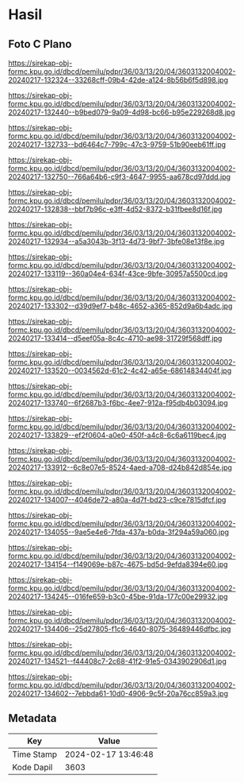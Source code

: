 # Hasil

## Foto C Plano

https://sirekap-obj-formc.kpu.go.id/dbcd/pemilu/pdpr/36/03/13/20/04/3603132004002-20240217-132324--33268cff-09b4-42de-a124-8b56b6f5d898.jpg

https://sirekap-obj-formc.kpu.go.id/dbcd/pemilu/pdpr/36/03/13/20/04/3603132004002-20240217-132440--b9bed079-9a09-4d98-bc66-b95e229268d8.jpg

https://sirekap-obj-formc.kpu.go.id/dbcd/pemilu/pdpr/36/03/13/20/04/3603132004002-20240217-132733--bd6464c7-799c-47c3-9759-51b90eeb61ff.jpg

https://sirekap-obj-formc.kpu.go.id/dbcd/pemilu/pdpr/36/03/13/20/04/3603132004002-20240217-132750--766a64b6-c9f3-4647-9955-aa678cd97ddd.jpg

https://sirekap-obj-formc.kpu.go.id/dbcd/pemilu/pdpr/36/03/13/20/04/3603132004002-20240217-132838--bbf7b96c-e3ff-4d52-8372-b31fbee8d16f.jpg

https://sirekap-obj-formc.kpu.go.id/dbcd/pemilu/pdpr/36/03/13/20/04/3603132004002-20240217-132934--a5a3043b-3f13-4d73-9bf7-3bfe08e13f8e.jpg

https://sirekap-obj-formc.kpu.go.id/dbcd/pemilu/pdpr/36/03/13/20/04/3603132004002-20240217-133119--360a04e4-634f-43ce-9bfe-30957a5500cd.jpg

https://sirekap-obj-formc.kpu.go.id/dbcd/pemilu/pdpr/36/03/13/20/04/3603132004002-20240217-133302--d39d9ef7-b48c-4652-a365-852d9a6b4adc.jpg

https://sirekap-obj-formc.kpu.go.id/dbcd/pemilu/pdpr/36/03/13/20/04/3603132004002-20240217-133414--d5eef05a-8c4c-4710-ae98-31729f568dff.jpg

https://sirekap-obj-formc.kpu.go.id/dbcd/pemilu/pdpr/36/03/13/20/04/3603132004002-20240217-133520--0034562d-61c2-4c42-a65e-68614834404f.jpg

https://sirekap-obj-formc.kpu.go.id/dbcd/pemilu/pdpr/36/03/13/20/04/3603132004002-20240217-133740--6f2687b3-f6bc-4ee7-912a-f95db4b03094.jpg

https://sirekap-obj-formc.kpu.go.id/dbcd/pemilu/pdpr/36/03/13/20/04/3603132004002-20240217-133829--ef2f0604-a0e0-450f-a4c8-6c6a6119bec4.jpg

https://sirekap-obj-formc.kpu.go.id/dbcd/pemilu/pdpr/36/03/13/20/04/3603132004002-20240217-133912--6c8e07e5-8524-4aed-a708-d24b842d854e.jpg

https://sirekap-obj-formc.kpu.go.id/dbcd/pemilu/pdpr/36/03/13/20/04/3603132004002-20240217-134007--4046de72-a80a-4d7f-bd23-c9ce7815dfcf.jpg

https://sirekap-obj-formc.kpu.go.id/dbcd/pemilu/pdpr/36/03/13/20/04/3603132004002-20240217-134055--9ae5e4e6-7fda-437a-b0da-3f294a59a060.jpg

https://sirekap-obj-formc.kpu.go.id/dbcd/pemilu/pdpr/36/03/13/20/04/3603132004002-20240217-134154--f149069e-b87c-4675-bd5d-9efda8394e60.jpg

https://sirekap-obj-formc.kpu.go.id/dbcd/pemilu/pdpr/36/03/13/20/04/3603132004002-20240217-134245--016fe659-b3c0-45be-91da-177c00e29932.jpg

https://sirekap-obj-formc.kpu.go.id/dbcd/pemilu/pdpr/36/03/13/20/04/3603132004002-20240217-134406--25d27805-f1c6-4640-8075-36489446dfbc.jpg

https://sirekap-obj-formc.kpu.go.id/dbcd/pemilu/pdpr/36/03/13/20/04/3603132004002-20240217-134521--f44408c7-2c68-41f2-91e5-0343902906d1.jpg

https://sirekap-obj-formc.kpu.go.id/dbcd/pemilu/pdpr/36/03/13/20/04/3603132004002-20240217-134602--7ebbda61-10d0-4906-9c5f-20a76cc859a3.jpg


## Metadata

| Key        | Value               |
| ---------- | ------------------- |
| Time Stamp | 2024-02-17 13:46:48 |
| Kode Dapil | 3603                |



